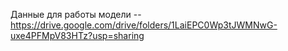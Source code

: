 Данные для работы модели -- https://drive.google.com/drive/folders/1LaiEPC0Wp3tJWMNwG-uxe4PFMpV83HTz?usp=sharing
